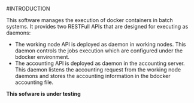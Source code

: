#INTRODUCTION

This software manages the execution of docker containers in  batch systems.
It provides two RESTFull APIs that are designed for executing as daemons:
* The working node API is deployed as daemon in working nodes.
 This daemon controls the jobs execution which are configured under the bdocker environment.
* The accounting API is deployed as daemon in the accounting server.
This daemon listens the accounting request from the working node daemons and stores the accounting information
in the bdocker accounting file.

**This sofware is under testing**
